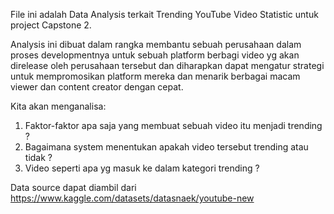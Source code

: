 File ini adalah Data Analysis terkait Trending YouTube Video Statistic untuk project Capstone 2.

Analysis ini dibuat dalam rangka membantu sebuah perusahaan dalam proses developmentnya untuk sebuah platform berbagi video yg akan direlease oleh perusahaan tersebut dan diharapkan dapat mengatur strategi untuk mempromosikan platform mereka dan menarik berbagai macam viewer dan content creator dengan cepat.

Kita akan menganalisa:
  1. Faktor-faktor apa saja yang membuat sebuah video itu menjadi trending ?
  2. Bagaimana system menentukan apakah video tersebut trending atau tidak ?
  3. Video seperti apa yg masuk ke dalam kategori trending ?

Data source dapat diambil dari https://www.kaggle.com/datasets/datasnaek/youtube-new

